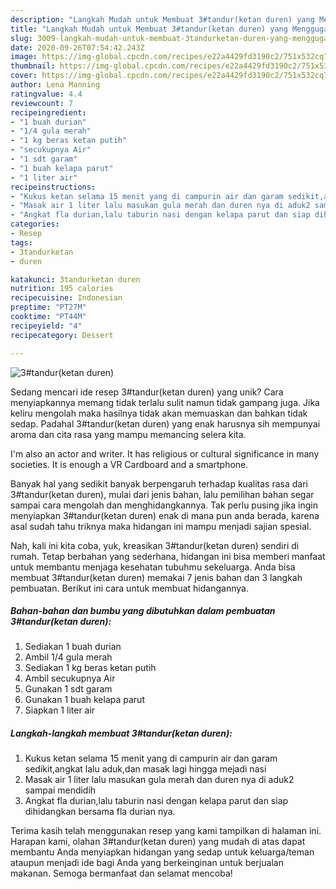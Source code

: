 ```yaml
---
description: "Langkah Mudah untuk Membuat 3#tandur(ketan duren) yang Menggugah Selera"
title: "Langkah Mudah untuk Membuat 3#tandur(ketan duren) yang Menggugah Selera"
slug: 3009-langkah-mudah-untuk-membuat-3tandurketan-duren-yang-menggugah-selera
date: 2020-09-26T07:54:42.243Z
image: https://img-global.cpcdn.com/recipes/e22a4429fd3190c2/751x532cq70/3tandurketan-duren-foto-resep-utama.jpg
thumbnail: https://img-global.cpcdn.com/recipes/e22a4429fd3190c2/751x532cq70/3tandurketan-duren-foto-resep-utama.jpg
cover: https://img-global.cpcdn.com/recipes/e22a4429fd3190c2/751x532cq70/3tandurketan-duren-foto-resep-utama.jpg
author: Lena Manning
ratingvalue: 4.4
reviewcount: 7
recipeingredient:
- "1 buah durian"
- "1/4 gula merah"
- "1 kg beras ketan putih"
- "secukupnya Air"
- "1 sdt garam"
- "1 buah kelapa parut"
- "1 liter air"
recipeinstructions:
- "Kukus ketan selama 15 menit yang di campurin air dan garam sedikit,angkat lalu aduk,dan masak lagi hingga mejadi nasi"
- "Masak air 1 liter lalu masukan gula merah dan duren nya di aduk2 sampai mendidih"
- "Angkat fla durian,lalu taburin nasi dengan kelapa parut dan siap dihidangkan bersama fla durian nya."
categories:
- Resep
tags:
- 3tandurketan
- duren

katakunci: 3tandurketan duren 
nutrition: 195 calories
recipecuisine: Indonesian
preptime: "PT27M"
cooktime: "PT44M"
recipeyield: "4"
recipecategory: Dessert

---
```



![3#tandur(ketan duren)](https://img-global.cpcdn.com/recipes/e22a4429fd3190c2/751x532cq70/3tandurketan-duren-foto-resep-utama.jpg)

Sedang mencari ide resep 3#tandur(ketan duren) yang unik? Cara menyiapkannya memang tidak terlalu sulit namun tidak gampang juga. Jika keliru mengolah maka hasilnya tidak akan memuaskan dan bahkan tidak sedap. Padahal 3#tandur(ketan duren) yang enak harusnya sih mempunyai aroma dan cita rasa yang mampu memancing selera kita.

I&#39;m also an actor and writer. It has religious or cultural significance in many societies. It is enough a VR Cardboard and a smartphone.

Banyak hal yang sedikit banyak berpengaruh terhadap kualitas rasa dari 3#tandur(ketan duren), mulai dari jenis bahan, lalu pemilihan bahan segar sampai cara mengolah dan menghidangkannya. Tak perlu pusing jika ingin menyiapkan 3#tandur(ketan duren) enak di mana pun anda berada, karena asal sudah tahu triknya maka hidangan ini mampu menjadi sajian spesial.


Nah, kali ini kita coba, yuk, kreasikan 3#tandur(ketan duren) sendiri di rumah. Tetap berbahan yang sederhana, hidangan ini bisa memberi manfaat untuk membantu menjaga kesehatan tubuhmu sekeluarga. Anda bisa membuat 3#tandur(ketan duren) memakai 7 jenis bahan dan 3 langkah pembuatan. Berikut ini cara untuk membuat hidangannya.

<!--inarticleads1-->

##### Bahan-bahan dan bumbu yang dibutuhkan dalam pembuatan 3#tandur(ketan duren):

1. Sediakan 1 buah durian
1. Ambil 1/4 gula merah
1. Sediakan 1 kg beras ketan putih
1. Ambil secukupnya Air
1. Gunakan 1 sdt garam
1. Gunakan 1 buah kelapa parut
1. Siapkan 1 liter air




<!--inarticleads2-->

##### Langkah-langkah membuat 3#tandur(ketan duren):

1. Kukus ketan selama 15 menit yang di campurin air dan garam sedikit,angkat lalu aduk,dan masak lagi hingga mejadi nasi
1. Masak air 1 liter lalu masukan gula merah dan duren nya di aduk2 sampai mendidih
1. Angkat fla durian,lalu taburin nasi dengan kelapa parut dan siap dihidangkan bersama fla durian nya.




Terima kasih telah menggunakan resep yang kami tampilkan di halaman ini. Harapan kami, olahan 3#tandur(ketan duren) yang mudah di atas dapat membantu Anda menyiapkan hidangan yang sedap untuk keluarga/teman ataupun menjadi ide bagi Anda yang berkeinginan untuk berjualan makanan. Semoga bermanfaat dan selamat mencoba!
